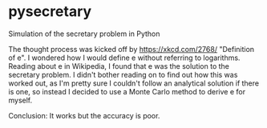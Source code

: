 # pysecretary
Simulation of the secretary problem in Python

The thought process was kicked off by https://xkcd.com/2768/ "Definition of e". I wondered how I would define e without referring to logarithms. Reading about e in Wikipedia, I found that e was the solution to the secretary problem. I didn't bother reading on to find out how this was worked out, as I'm pretty sure I couldn't follow an analytical solution if there is one, so instead I decided to use a Monte Carlo method to derive e for myself. 

Conclusion: It works but the accuracy is poor.
